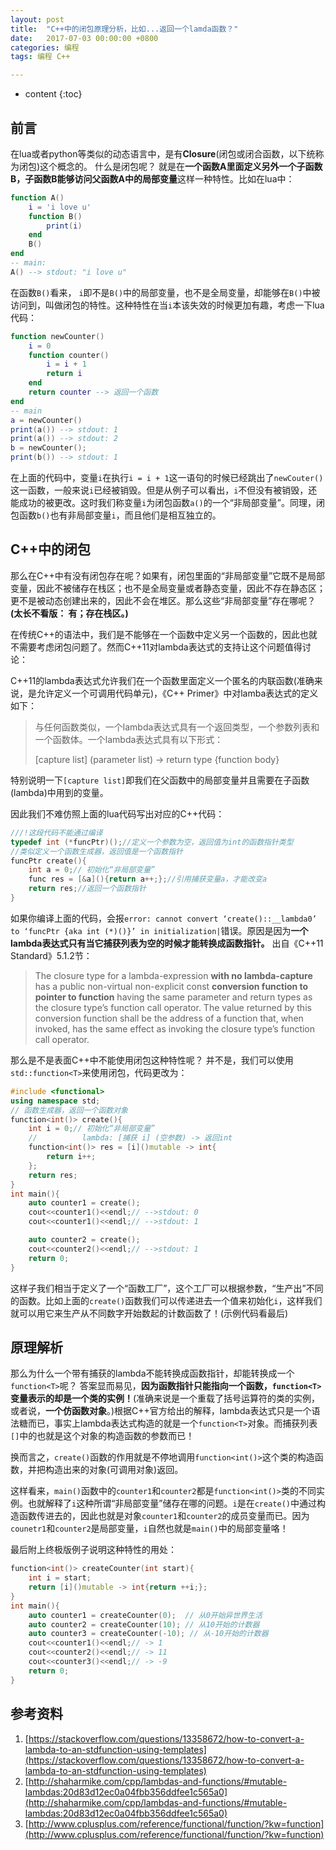 ```yaml
---
layout: post
title:  "C++中的闭包原理分析，比如...返回一个lamda函数？"
date:   2017-07-03 00:00:00 +0800
categories: 编程
tags: 编程 C++

---
```


* content
{:toc}

## 前言

在lua或者python等类似的动态语言中，是有**Closure**(闭包或闭合函数，以下统称为闭包)这个概念的。 什么是闭包呢？ 就是在**一个函数A里面定义另外一个子函数B，子函数B能够访问父函数A中的局部变量**这样一种特性。比如在lua中：

```lua
function A()
	i = 'i love u'
	function B()
		print(i)
	end
	B()
end
-- main:
A() --> stdout: "i love u"
```

在函数`B()`看来， `i`即不是`B()`中的局部变量，也不是全局变量，却能够在`B()`中被访问到，叫做闭包的特性。这种特性在当`i`本该失效的时候更加有趣，考虑一下lua代码：

```lua
function newCounter()
	i = 0
	function counter()
		i = i + 1
		return i
	end
	return counter --> 返回一个函数
end
-- main
a = newCounter()
print(a()) --> stdout: 1
print(a()) --> stdout: 2
b = newCounter();
print(b()) --> stdout: 1
```

在上面的代码中，变量`i`在执行`i = i + 1`这一语句的时候已经跳出了`newCouter()`这一函数，一般来说`i`已经被销毁。但是从例子可以看出，`i`不但没有被销毁，还能成功的被更改。这时我们称变量`i`为闭包函数`a()`的一个“非局部变量”。同理，闭包函数`b()`也有非局部变量`i`，而且他们是相互独立的。

## C\+\+中的闭包

那么在C\+\+中有没有闭包存在呢？如果有，闭包里面的“非局部变量”它既不是局部变量，因此不被储存在栈区；也不是全局变量或者静态变量，因此不存在静态区；更不是被动态创建出来的，因此不会在堆区。那么这些“非局部变量”存在哪呢？**(太长不看版： 有；存在栈区。)**

在传统C\+\+的语法中，我们是不能够在一个函数中定义另一个函数的，因此也就不需要考虑闭包问题了。然而C\+\+11对lambda表达式的支持让这个问题值得讨论：

C\+\+11的lambda表达式允许我们在一个函数里面定义一个匿名的内联函数(准确来说，是允许定义一个可调用代码单元)，《C\+\+ Primer》中对lamba表达式的定义如下：

> 与任何函数类似，一个lambda表达式具有一个返回类型，一个参数列表和一个函数体。一个lambda表达式具有以下形式：
>
> [capture list] (parameter list) -> return type {function body}

特别说明一下`[capture list]`即我们在父函数中的局部变量并且需要在子函数(lambda)中用到的变量。

因此我们不难仿照上面的lua代码写出对应的C\+\+代码：

```cpp
///!这段代码不能通过编译
typedef int (*funcPtr)();//定义一个参数为空，返回值为int的函数指针类型
//类似定义一个函数生成器，返回值是一个函数指针
funcPtr create(){
    int a = 0;// 初始化“非局部变量”
    func res = [&a](){return a++;};//引用捕获变量a，才能改变a
    return res;//返回一个函数指针
}
```

如果你编译上面的代码，会报`error: cannot convert ‘create()::__lambda0’ to ‘funcPtr {aka int (*)()}’ in initialization|`错误。原因是因为**一个lambda表达式只有当它捕获列表为空的时候才能转换成函数指针。** 出自《C\+\+11 Standard》5.1.2节：

> The closure type for a lambda-expression **with no lambda-capture** has a public non-virtual non-explicit const **conversion function to pointer to function** having the same parameter and return types as the closure type’s function call operator. The value returned by this conversion function shall be the address of a function that, when invoked, has the same effect as invoking the closure type’s function call operator.

那么是不是表面C\+\+中不能使用闭包这种特性呢？ 并不是，我们可以使用`std::function<T>`来使用闭包，代码更改为：

```cpp
#include <functional>
using namespace std;
// 函数生成器，返回一个函数对象
function<int()> create(){
    int i = 0;// 初始化“非局部变量”
	//			lambda: [捕获 i] (空参数) -> 返回int
    function<int()> res = [i]()mutable -> int{
        return i++;
    };
    return res;
}
int main(){
    auto counter1 = create();
    cout<<counter1()<<endl;// -->stdout: 0
    cout<<counter1()<<endl;// -->stdout: 1

    auto counter2 = create();
    cout<<counter2()<<endl;// -->stdout: 1
    return 0;
}
```

这样子我们相当于定义了一个“函数工厂”，这个工厂可以根据参数，“生产出”不同的函数。比如上面的`create()`函数我们可以传递进去一个值来初始化`i`，这样我们就可以用它来生产从不同数字开始数起的计数函数了！(示例代码看最后)

## 原理解析

那么为什么一个带有捕获的lambda不能转换成函数指针，却能转换成一个`function<T>`呢？ 答案显而易见，**因为函数指针只能指向一个函数，`function<T>`变量表示的却是一个类的实例！**(准确来说是一个重载了括号运算符的类的实例，或者说，**一个仿函数对象**。)根据C\+\+官方给出的解释，lambda表达式只是一个语法糖而已，事实上lambda表达式构造的就是一个`function<T>`对象。而捕获列表`[]`中的也就是这个对象的构造函数的参数而已！

换而言之，`create()`函数的作用就是不停地调用`function<int()>`这个类的构造函数，并把构造出来的对象(可调用对象)返回。

这样看来，`main()`函数中的`counter1`和`counter2`都是`function<int()>`类的不同实例。也就解释了`i`这种所谓“非局部变量”储存在哪的问题。`i`是在`create()`中通过构造函数传进去的，因此也就是对象`counter1`和`counter2`的成员变量而已。因为`counetr1`和`counter2`是局部变量，`i`自然也就是`main()`中的局部变量咯！

最后附上终极版例子说明这种特性的用处：

```cpp
function<int()> createCounter(int start){
    int i = start;
    return [i]()mutable -> int{return ++i;};
}
int main(){
    auto counter1 = createCounter(0);  // 从0开始异世界生活
    auto counter2 = createCounter(10); // 从10开始的计数器
    auto counter3 = createCounter(-10); // 从-10开始的计数器
    cout<<counter1()<<endl;// -> 1
    cout<<counter2()<<endl;// -> 11
    cout<<counter3()<<endl;// -> -9
    return 0;
}

```

## 参考资料

1. [https://stackoverflow.com/questions/13358672/how-to-convert-a-lambda-to-an-stdfunction-using-templates](https://stackoverflow.com/questions/13358672/how-to-convert-a-lambda-to-an-stdfunction-using-templates)
2. [http://shaharmike.com/cpp/lambdas-and-functions/#mutable-lambdas:20d83d12ec0a04fbb356ddfee1c565a0](http://shaharmike.com/cpp/lambdas-and-functions/#mutable-lambdas:20d83d12ec0a04fbb356ddfee1c565a0)
3. [http://www.cplusplus.com/reference/functional/function/?kw=function](http://www.cplusplus.com/reference/functional/function/?kw=function)


